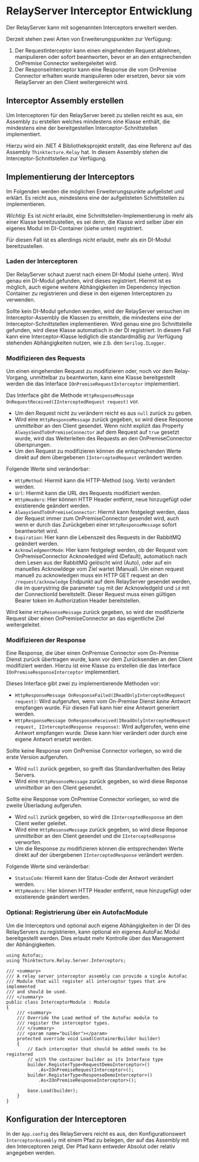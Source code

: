 # RelayServer Interceptor Entwicklung

Der RelayServer kann mit sogenannten Interceptors erweitert werden.

Derzeit stehen zwei Arten von Erweiterungspunkten zur Verfügung:

1. Der RequestInterceptor kann einen eingehenden Request ablehnen, manipulieren oder sofort beantworten, bevor er an den entsprechenden OnPremise Connector weitergeleitet wird.
1. Der ResponseInterceptor kann eine Response die vom OnPremise Connector erhalten wurde manipulieren oder ersetzen, bevor sie vom RelayServer an den Client weitergereicht wird.

## Interceptor Assembly erstellen

Um Interceptoren für den RelayServer bereit zu stellen reicht es aus, ein Assembly zu erstellen welches mindestens eine Klasse enthält, die mindestens eine der bereitgestellen Interceptor-Schnittstellen implementiert.

Hierzu wird ein .NET 4 Bibliotheksprojekt erstellt, das eine Referenz auf das Assembly `Thinktecture.Relay` hat. In diesem Assembly stehen die Interceptor-Schnittstellen zur Verfügung.

## Implementierung der Interceptors

Im Folgenden werden die möglichen Erweiterungspunkte aufgelistet und erklärt. Es reicht aus, mindestens eine der aufgelisteten Schnittstellen zu implementieren.

_Wichtig:_ Es ist _nicht_ erlaubt, eine Schnittstellen-Implementierung in mehr als einer Klasse bereitzustellen, es sei denn, die Klasse wird selber über ein eigenes Modul im DI-Container (siehe unten) registriert.

Für diesen Fall ist es allerdings _nicht_ erlaubt, mehr als ein DI-Modul bereitzustellen.

### Laden der Interceptoren

Der RelayServer schaut zuerst nach einem DI-Modul (siehe unten). Wird genau ein DI-Modul gefunden, wird dieses registriert. Hiermit ist es möglich, auch eigene weitere Abhängigkeiten im Dependency Injection Container zu registrieren und diese in den eigenen Interceptoren zu verwenden.

Sollte kein DI-Modul gefunden werden, wird der RelayServer versuchen im Interceptor-Assembly die Klassen zu ermitteln, die mindestens eine der Interceptor-Schnittstellen implementieren. Wird genau eine pro Schnittstelle gefunden, wird diese Klasse automatisch in der DI registriert.
In diesem Fall kann eine Interceptor-Klasse lediglich die standardmäßig zur Verfügung stehenden Abhängigkeiten nutzen, wie z.b. den `Serilog.ILogger`.


### Modifizieren des Requests

Um einen eingehenden Request zu modifizieren oder, noch vor dem Relay-Vorgang, unmittelbar zu beantworten, kann eine Klasse bereitgestellt werden die das Interface `IOnPremiseRequestInterceptor` implementiert.

Das Interface gibt die Methode `HttpResponseMessage OnRequestReceived(IInterceptedRequest request)` vor.

- Um den Request nicht zu verändern reicht es aus `null` zurück zu geben.
- Wird eine `HttpResponseMessage` zurück gegeben, so wird diese Response *unmittelbar* an den Client gesendet. Wenn nicht explizit das Property `AlwaysSendToOnPremiseConnector` auf dem Request auf `true` gesetzt wurde, wird das Weiterleiten des Requests an den OnPremiseConnector übersprungen.
- Um den Request zu modifizieren können die entsprechenden Werte direkt auf dem übergebenen `IInterceptedRequest` verändert werden.

Folgende Werte sind veränderbar:
  - `HttpMethod`: Hiermit kann die HTTP-Method (sog. Verb) verändert werden.
  - `Url`: Hiermit kann die URL des Requests modifiziert werden.
  - `HttpHeaders`: Hier können HTTP Header entfernt, neue hinzugefügt oder existierende geändert werden.
  - `AlwaysSendToOnPremiseConnector`: Hiermit kann festgelegt werden, dass der Request immer zum OnPremiseConnector gesendet wird, auch wenn er durch das Zurückgeben einer `HttpResponseMessage` sofort beantwortet wird.
  - `Expiration`: Hier kann die Lebenszeit des Requests in der RabbitMQ geändert werden.
  - `AcknowledgmentMode`: Hier kann festgelegt werden, ob der Request vom OnPremiseConnector Acknowledged wird (Default), automatisch nach dem Lesen aus der RabbitMQ gelöscht wird (Auto), oder auf ein manuelles Acknowldege vom Ziel wartet (Manual). Um einen request manuell zu acknowledgen muss ein HTTP GET request an den `/request/acknowledge` Endpunkt auf dem RelayServer gesendet werden, die im querystring die parameter `tag` mit der AcknowledgeId und `id` mit der ConnectionId bereitstellt. Dieser Request muss einen gültigen Bearer token im Authorization Header bereitstellen.

Wird keine `HttpResonseMessage` zurück gegeben, so wird der modifizierte Request über einen OnPremiseConnector an das eigentliche Ziel weitergeleitet.

### Modifizieren der Response

Eine Response, die über einen OnPremise Connector vom On-Premise Dienst zurück übertragen wurde, kann vor dem Zurücksenden an den Client modifiziert werden. Hierzu ist eine Klasse zu erstellen die das Interface `IOnPremiseResponseInterceptor` implementiert.

Dieses Interface gibt zwei zu implementierende Methoden vor:

  * `HttpResponseMessage OnResponseFailed(IReadOnlyInterceptedRequest request)`: Wird aufgerufen, wenn vom On-Premise Dienst *keine* Antwort empfangen wurde. Für diesen Fall kann hier eine Antwort generiert werden.
  * `HttpResponseMessage OnResponseReceived(IReadOnlyInterceptedRequest request, IInterceptedResponse response)`: Wird aufgerufen, wenn eine Antwort empfangen wurde. Diese kann hier verändert oder durch eine eigene Antwort ersetzt werden.

Sollte keine Response vom OnPremise Connector vorliegen, so wird die erste Version aufgerufen.

- Wird `null` zurück gegeben, so greift das Standardverhalten des Relay Servers.
- Wird eine `HttpResonseMessage` zurück gegeben, so wird diese Reponse *unmittelbar* an den Client gesendet.

Sollte eine Response vom OnPremise Connector vorliegen, so wird die zweite Überladung aufgerufen.

- Wird `null` zurück gegeben, so wird die `IInterceptedResponse` an den Client weiter geleitet.
- Wird eine `HttpResonseMessage` zurück gegeben, so wird diese Reponse *unmittelbar* an den Client gesendet und die `IInterceptedResponse` verworfen.
- Um die Response zu modifizieren können die entsprechenden Werte direkt auf der übergebenen `IInterceptedResponse` verändert werden.

Folgende Werte sind veränderbar:
  - `StatusCode`: Hiermit kann der Status-Code der Antwort verändert werden.
  - `HttpHeaders`: Hier können HTTP Header entfernt, neue hinzugefügt oder existierende geändert werden.

### Optional: Registrierung über ein AutofacModule

Um die Interceptors und optional auch eigene Abhängigkeiten in der DI des RelayServers zu registrieren, kann optional ein eigenes AutoFac Modul bereitgestellt werden. Dies erlaubt mehr Kontrolle über das Management der Abhängigkeiten.

```
using Autofac;
using Thinktecture.Relay.Server.Interceptors;

/// <summary>
/// A relay server interceptor assembly can provide a single AutoFac
/// Module that will register all interceptor types that are implemented
/// and should be used.
/// </summary>
public class InterceptorModule : Module
{
	/// <summary>
	/// Override the Load method of the AutoFac module to
	/// register the interceptor types.
	/// </summary>
	/// <param name="builder"></param>
	protected override void Load(ContainerBuilder builder)
	{
		// Each interceptor that should be added needs to be registered
		// with the container builder as its Interface type
		builder.RegisterType<RequestDemoInterceptor>()
			.As<IOnPremiseRequestInterceptor>();
		builder.RegisterType<ResponseDemoInterceptor>()
			.As<IOnPremiseResponseInterceptor>();

		base.Load(builder);
	}
}
```

## Konfiguration der Interceptoren

In der `App.config` des RelayServers reicht es aus, den Konfigurationswert `InterceptorAssembly` mit einem Pfad zu belegen, der auf das Assembly mit den Interceptoren zeigt. Der Pfad kann entweder Absolut oder relativ angegeben werden.
